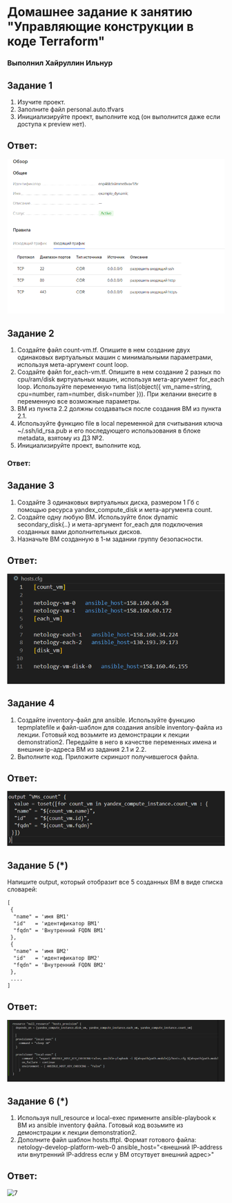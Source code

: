 # Домашнее задание к занятию "Управляющие конструкции в коде Terraform"

### Выполнил Хайруллин Ильнур


## Задание 1
1. Изучите проект.
2. Заполните файл personal.auto.tfvars
3. Инициализируйте проект, выполните код (он выполнится даже если доступа к preview нет).

## Ответ:


![1](img/1.png)


## Задание 2
1. Создайте файл count-vm.tf. Опишите в нем создание двух одинаковых виртуальных машин с минимальными параметрами, используя мета-аргумент count loop.
2. Создайте файл for_each-vm.tf. Опишите в нем создание 2 разных по cpu/ram/disk виртуальных машин, используя мета-аргумент for_each loop. Используйте переменную типа list(object({ vm_name=string, cpu=number, ram=number, disk=number })). При желании внесите в переменную все возможные параметры.
3. ВМ из пункта 2.2 должны создаваться после создания ВМ из пункта 2.1.
4. Используйте функцию file в local переменной для считывания ключа ~/.ssh/id_rsa.pub и его последующего использования в блоке metadata, взятому из ДЗ №2.
5. Инициализируйте проект, выполните код.

### Ответ:


## Задание 3
1. Создайте 3 одинаковых виртуальных диска, размером 1 Гб с помощью ресурса yandex_compute_disk и мета-аргумента count.
2. Создайте одну любую ВМ. Используйте блок dynamic secondary_disk{..} и мета-аргумент for_each для подключения созданных вами дополнительных дисков.
3. Назначьте ВМ созданную в 1-м задании группу безопасности.

## Ответ:

![4](img/4.png)

## Задание 4
1. Создайте inventory-файл для ansible. Используйте функцию tepmplatefile и файл-шаблон для создания ansible inventory-файла из лекции. Готовый код возьмите из демонстрации к лекции demonstration2. Передайте в него в качестве переменных имена и внешние ip-адреса ВМ из задания 2.1 и 2.2.
2. Выполните код. Приложите скриншот получившегося файла.

## Ответ:

![5](img/5.png)

## Задание 5 (*)
Напишите output, который отобразит все 5 созданных ВМ в виде списка словарей:

    [
     {
      "name" = 'имя ВМ1'
      "id"   = 'идентификатор ВМ1'
      "fqdn" = 'Внутренний FQDN ВМ1'
     },
     {
      "name" = 'имя ВМ2'
      "id"   = 'идентификатор ВМ2'
      "fqdn" = 'Внутренний FQDN ВМ2'
     },
     ....
    ]

## Ответ:

![6](img/6.png)

## Задание 6 (*)
1. Используя null_resource и local-exec примените ansible-playbook к ВМ из ansible inventory файла. Готовый код возьмите из демонстрации к лекции demonstration2.
2. Дополните файл шаблон hosts.tftpl. Формат готового файла: netology-develop-platform-web-0   ansible_host="<внешний IP-address или внутренний IP-address если у ВМ отсутвует внешний адрес>"

## Ответ:

![7](img/7.png)



